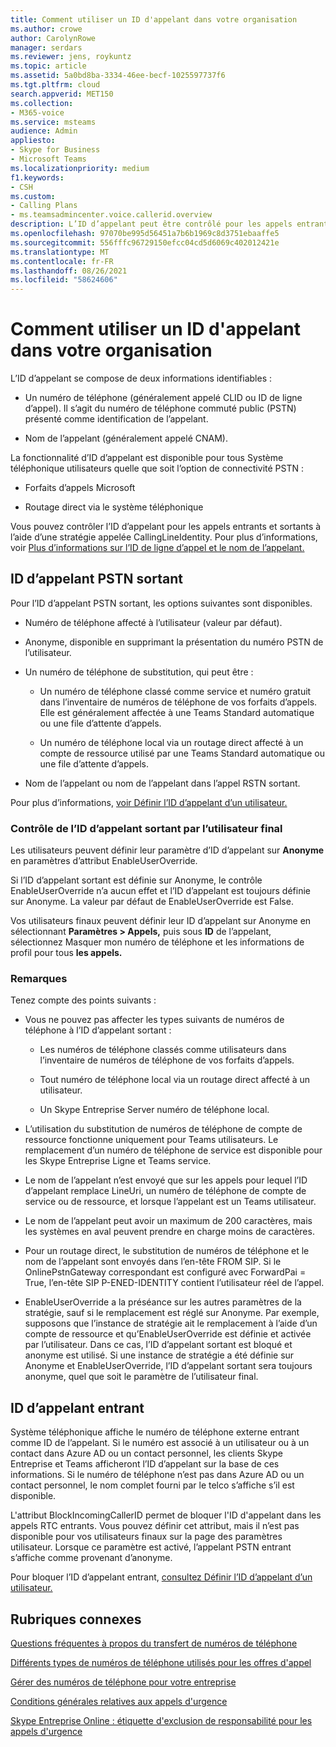 ```yaml
---
title: Comment utiliser un ID d'appelant dans votre organisation
ms.author: crowe
author: CarolynRowe
manager: serdars
ms.reviewer: jens, roykuntz
ms.topic: article
ms.assetid: 5a0bd8ba-3334-46ee-becf-1025597737f6
ms.tgt.pltfrm: cloud
search.appverid: MET150
ms.collection:
- M365-voice
ms.service: msteams
audience: Admin
appliesto:
- Skype for Business
- Microsoft Teams
ms.localizationpriority: medium
f1.keywords:
- CSH
ms.custom:
- Calling Plans
- ms.teamsadmincenter.voice.callerid.overview
description: L’ID d’appelant peut être contrôlé pour les appels entrants et sortants pour Système téléphonique utilisateurs à l’aide d’une stratégie appelée CallingLineIdentity.
ms.openlocfilehash: 97070be995d56451a7b6b1969c8d3751ebaaffe5
ms.sourcegitcommit: 556fffc96729150efcc04cd5d6069c402012421e
ms.translationtype: MT
ms.contentlocale: fr-FR
ms.lasthandoff: 08/26/2021
ms.locfileid: "58624606"
---
```

# <a name="how-can-caller-id-be-used-in-your-organization"></a>Comment utiliser un ID d'appelant dans votre organisation

L’ID d’appelant se compose de deux informations identifiables :

- Un numéro de téléphone (généralement appelé CLID ou ID de ligne d’appel). Il s’agit du numéro de téléphone commuté public (PSTN) présenté comme identification de l’appelant.

- Nom de l’appelant (généralement appelé CNAM). 
  
La fonctionnalité d’ID d’appelant est disponible pour tous Système téléphonique utilisateurs quelle que soit l’option de connectivité PSTN :

- Forfaits d’appels Microsoft 

- Routage direct via le système téléphonique 
  
Vous pouvez contrôler l’ID d’appelant pour les appels entrants et sortants à l’aide d’une stratégie appelée CallingLineIdentity. Pour plus d’informations, voir [Plus d’informations sur l’ID de ligne d’appel et le nom de l’appelant.](more-about-calling-line-id-and-calling-party-name.md)

  
## <a name="outbound-pstn-caller-id"></a>ID d’appelant PSTN sortant

Pour l’ID d’appelant PSTN sortant, les options suivantes sont disponibles. 
  
- Numéro de téléphone affecté à l’utilisateur (valeur par défaut).

- Anonyme, disponible en supprimant la présentation du numéro PSTN de l’utilisateur. 

- Un numéro de téléphone de substitution, qui peut être :

  - Un numéro de téléphone classé comme service et numéro gratuit dans l’inventaire de numéros de téléphone de vos forfaits d’appels. Elle est généralement affectée à une Teams Standard automatique ou une file d’attente d’appels.

  - Un numéro de téléphone local via un routage direct affecté à un compte de ressource utilisé par une Teams Standard automatique ou une file d’attente d’appels. 

- Nom de l’appelant ou nom de l’appelant dans l’appel RSTN sortant.  
    
Pour plus d’informations, [voir Définir l’ID d’appelant d’un utilisateur.](./set-the-caller-id-for-a-user.md)
  
### <a name="end-user-control-of-outbound-caller-id"></a>Contrôle de l’ID d’appelant sortant par l’utilisateur final

Les utilisateurs peuvent définir leur paramètre d’ID d’appelant sur **Anonyme** en paramètres d’attribut EnableUserOverride. 

Si l’ID d’appelant sortant est définie sur Anonyme, le contrôle EnableUserOverride n’a aucun effet et l’ID d’appelant est toujours définie sur Anonyme. La valeur par défaut de EnableUserOverride est False.

Vos utilisateurs finaux peuvent définir leur ID d’appelant sur Anonyme en sélectionnant **Paramètres > Appels,** puis sous **ID** de l’appelant, sélectionnez Masquer mon numéro de téléphone et les informations de profil pour tous **les appels.**

### <a name="notes"></a>Remarques

Tenez compte des points suivants :

- Vous ne pouvez pas affecter les types suivants de numéros de téléphone à l’ID d’appelant sortant :

  - Les numéros de téléphone classés comme utilisateurs dans l’inventaire de numéros de téléphone de vos forfaits d’appels.

  - Tout numéro de téléphone local via un routage direct affecté à un utilisateur.

  - Un Skype Entreprise Server numéro de téléphone local.

- L’utilisation du substitution de numéros de téléphone de compte de ressource fonctionne uniquement pour Teams utilisateurs. Le remplacement d’un numéro de téléphone de service est disponible pour les Skype Entreprise Ligne et Teams service.

- Le nom de l’appelant n’est envoyé que sur les appels pour lequel l’ID d’appelant remplace LineUri, un numéro de téléphone de compte de service ou de ressource, et lorsque l’appelant est un Teams utilisateur.

- Le nom de l’appelant peut avoir un maximum de 200 caractères, mais les systèmes en aval peuvent prendre en charge moins de caractères.

- Pour un routage direct, le substitution de numéros de téléphone et le nom de l’appelant sont envoyés dans l’en-tête FROM SIP. Si le OnlinePstnGateway correspondant est configuré avec ForwardPai = True, l’en-tête SIP P-ENED-IDENTITY contient l’utilisateur réel de l’appel.

- EnableUserOverride a la préséance sur les autres paramètres de la stratégie, sauf si le remplacement est réglé sur Anonyme. Par exemple, supposons que l’instance de stratégie ait le remplacement à l’aide d’un compte de ressource et qu’EnableUserOverride est définie et activée par l’utilisateur. Dans ce cas, l’ID d’appelant sortant est bloqué et anonyme est utilisé. Si une instance de stratégie a été définie sur Anonyme et EnableUserOverride, l’ID d’appelant sortant sera toujours anonyme, quel que soit le paramètre de l’utilisateur final.

   
## <a name="inbound-caller-id"></a>ID d’appelant entrant

Système téléphonique affiche le numéro de téléphone externe entrant comme ID de l’appelant. Si le numéro est associé à un utilisateur ou à un contact dans Azure AD ou un contact personnel, les clients Skype Entreprise et Teams afficheront l’ID d’appelant sur la base de ces informations. Si le numéro de téléphone n’est pas dans Azure AD ou un contact personnel, le nom complet fourni par le telco s’affiche s’il est disponible.

L'attribut BlockIncomingCallerID permet de bloquer l'ID d'appelant dans les appels RTC entrants. Vous pouvez définir cet attribut, mais il n’est pas disponible pour vos utilisateurs finaux sur la page des paramètres utilisateur. Lorsque ce paramètre est activé, l’appelant PSTN entrant s’affiche comme provenant d’anonyme.
  
Pour bloquer l’ID d’appelant entrant, [consultez Définir l’ID d’appelant d’un utilisateur.](./set-the-caller-id-for-a-user.md)
  
## <a name="related-topics"></a>Rubriques connexes
[Questions fréquentes à propos du transfert de numéros de téléphone](./phone-number-calling-plans/port-order-overview.md)

[Différents types de numéros de téléphone utilisés pour les offres d'appel](./different-kinds-of-phone-numbers-used-for-calling-plans.md)

[Gérer des numéros de téléphone pour votre entreprise](/microsoftteams/manage-phone-numbers-for-your-organization)

[Conditions générales relatives aux appels d'urgence](./emergency-calling-terms-and-conditions.md)

[Skype Entreprise Online : étiquette d'exclusion de responsabilité pour les appels d'urgence](https://github.com/MicrosoftDocs/OfficeDocs-SkypeForBusiness/blob/live/Teams/downloads/emergency-calling/emergency-calling-label-(en-us)-(v.1.0).zip?raw=true)

  
